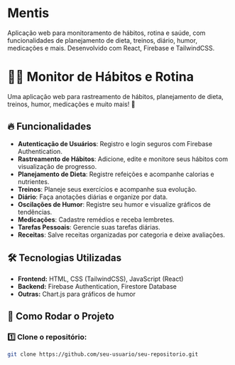 # Mentis
Aplicação web para monitoramento de hábitos, rotina e saúde, com funcionalidades de planejamento de dieta, treinos, diário, humor, medicações e mais. Desenvolvido com React, Firebase e TailwindCSS.

# 🏋️‍♀️ Monitor de Hábitos e Rotina

Uma aplicação web para rastreamento de hábitos, planejamento de dieta, treinos, humor, medicações e muito mais! 🚀

## 🔥 Funcionalidades

- **Autenticação de Usuários**: Registro e login seguros com Firebase Authentication.
- **Rastreamento de Hábitos**: Adicione, edite e monitore seus hábitos com visualização de progresso.
- **Planejamento de Dieta**: Registre refeições e acompanhe calorias e nutrientes.
- **Treinos**: Planeje seus exercícios e acompanhe sua evolução.
- **Diário**: Faça anotações diárias e organize por data.
- **Oscilações de Humor**: Registre seu humor e visualize gráficos de tendências.
- **Medicações**: Cadastre remédios e receba lembretes.
- **Tarefas Pessoais**: Gerencie suas tarefas diárias.
- **Receitas**: Salve receitas organizadas por categoria e deixe avaliações.

## 🛠️ Tecnologias Utilizadas

- **Frontend:** HTML, CSS (TailwindCSS), JavaScript (React)
- **Backend:** Firebase Authentication, Firestore Database
- **Outras:** Chart.js para gráficos de humor

## 🚀 Como Rodar o Projeto

### 1️⃣ Clone o repositório:
```sh
git clone https://github.com/seu-usuario/seu-repositorio.git
